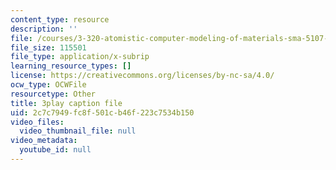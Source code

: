 ```yaml
---
content_type: resource
description: ''
file: /courses/3-320-atomistic-computer-modeling-of-materials-sma-5107-spring-2005/2c7c7949fc8f501cb46f223c7534b150_CTZDDFaE5A.vtt
file_size: 115501
file_type: application/x-subrip
learning_resource_types: []
license: https://creativecommons.org/licenses/by-nc-sa/4.0/
ocw_type: OCWFile
resourcetype: Other
title: 3play caption file
uid: 2c7c7949-fc8f-501c-b46f-223c7534b150
video_files:
  video_thumbnail_file: null
video_metadata:
  youtube_id: null
---
```

